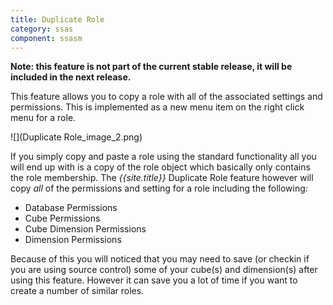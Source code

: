 ```yaml
---
title: Duplicate Role
category: ssas
component: ssasm
---
```


**Note: this feature is not part of the current stable release, it will be included in the next release.**

This feature allows you to copy a role with all of the associated settings and permissions. This is implemented as a new menu item on the right click menu for a role.

![](Duplicate Role_image_2.png)

If you simply copy and paste a role using the standard functionality all you will end up with is a copy of the role object which basically only contains the role membership. The *{{site.title}}* Duplicate Role feature however will copy _all_ of the permissions and setting for a role including the following:

 - Database Permissions 
 - Cube Permissions
 - Cube Dimension Permissions 
 - Dimension Permissions

Because of this you will noticed that you may need to save (or checkin if you are using source control) some of your cube(s) and dimension(s) after using this feature. However it can save you a lot of time if you want to create a number of similar roles.
